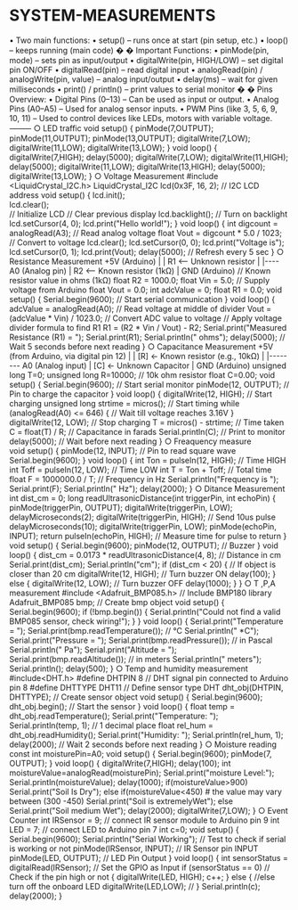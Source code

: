 # SYSTEM-MEASUREMENTS
• Two main functions: 
• setup() – runs once at start (pin setup, etc.) 
• loop() – keeps running (main code) 
�
�
 Important Functions: 
• pinMode(pin, mode) – sets pin as input/output 
• digitalWrite(pin, HIGH/LOW) – set digital pin ON/OFF 
• digitalRead(pin) – read digital input 
• analogRead(pin) / analogWrite(pin, value) – analog input/output 
• delay(ms) – wait for given milliseconds 
• print() / println() – print values to serial monitor 
�
�
 Pins Overview: 
• Digital Pins (0–13) – Can be used as input or output. 
• Analog Pins (A0–A5) – Used for analog sensor inputs. 
• PWM Pins (like 3, 5, 6, 9, 10, 11) – Used to control devices like LEDs, motors with 
variable voltage. 
⸻ 
○ LED traffic 
void setup() 
{ 
pinMode(7,OUTPUT); 
pinMode(11,OUTPUT); 
pinMode(13,OUTPUT); 
digitalWrite(7,LOW); 
digitalWrite(11,LOW); 
digitalWrite(13,LOW); 
} 
void loop() 
{ 
digitalWrite(7,HIGH); 
delay(5000); 
digitalWrite(7,LOW); 
digitalWrite(11,HIGH); 
delay(5000); 
digitalWrite(11,LOW); 
digitalWrite(13,HIGH); 
delay(5000); 
digitalWrite(13,LOW); 
} 
○ Voltage Measurement 
#include <LiquidCrystal_I2C.h> 
LiquidCrystal_I2C lcd(0x3F, 16, 2); // I2C LCD address 
void setup() { 
lcd.init();         
lcd.clear();        
// Initialize LCD 
// Clear previous display 
lcd.backlight();    // Turn on backlight 
  lcd.setCursor(4, 0); 
  lcd.print("Hello world!"); 
} 
void loop() { 
  int digcount = analogRead(A3);           // Read analog voltage 
  float Vout = digcount * 5.0 / 1023;      // Convert to voltage 
  lcd.clear(); 
  lcd.setCursor(0, 0); 
  lcd.print("Voltage is"); 
  lcd.setCursor(0, 1); 
  lcd.print(Vout); 
  delay(5000);                             // Refresh every 5 sec 
} 
○ Resistance Measurement 
         +5V (Arduino) 
            | 
            | 
           R1   <-- Unknown resistor 
            | 
            |---- A0 (Analog pin) 
            | 
           R2   <-- Known resistor (1kΩ) 
            | 
           GND (Arduino) 
// Known resistor value in ohms (1kΩ) 
float R2 = 1000.0; 
float Vin = 5.0;  // Supply voltage from Arduino 
float Vout = 0.0; 
int adcValue = 0; 
float R1 = 0.0; 
void setup() { 
  Serial.begin(9600);       // Start serial communication 
} 
void loop() { 
  adcValue = analogRead(A0);               // Read voltage at middle of divider 
  Vout = (adcValue * Vin) / 1023.0;        // Convert ADC value to voltage 
  // Apply voltage divider formula to find R1 
  R1 = (R2 * Vin / Vout) - R2; 
  Serial.print("Measured Resistance (R1) = "); 
  Serial.print(R1); 
  Serial.println(" ohms"); 
  delay(5000);   // Wait 5 seconds before next reading 
} 
○ Capacitance Measurement 
                 +5V (from Arduino, via digital pin 12) 
                   | 
                   | 
                  [R]  ← Known resistor (e.g., 10kΩ) 
                   | 
                   |-------- A0 (Analog input) 
                   | 
                  [C]  ← Unknown Capacitor 
                   | 
                 GND (Arduino) 
unsigned long T=0; 
unsigned long R=10000;   // 10k ohm resistor 
float C=0.00; 
void setup() { 
  Serial.begin(9600);     // Start serial monitor 
  pinMode(12, OUTPUT);    // Pin to charge the capacitor 
} 
void loop() { 
  digitalWrite(12, HIGH);          // Start charging 
  unsigned long strtime = micros(); // Start timing 
  while (analogRead(A0) <= 646) {   // Wait till voltage reaches 3.16V 
  } 
  digitalWrite(12, LOW);           // Stop charging 
  T = micros() - strtime;          // Time taken 
  C = float(T) / R;                // Capacitance in farads 
  Serial.println(C);               // Print to monitor 
  delay(5000);                     // Wait before next reading 
} 
○ Freaquency measure  
void setup() { 
  pinMode(12, INPUT);         // Pin to read square wave 
  Serial.begin(9600); 
} 
void loop() { 
  int Ton = pulseIn(12, HIGH);   // Time HIGH 
  int Toff = pulseIn(12, LOW);   // Time LOW 
  int T = Ton + Toff;            // Total time 
  float F = 1000000.0 / T;       // Frequency in Hz 
  Serial.println("Frequency is "); 
  Serial.print(F); 
  Serial.println("   Hz"); 
  delay(2000); 
} 
○ Ditance Measurement 
int dist_cm = 0; 
long readUltrasonicDistance(int triggerPin, int echoPin) { 
  pinMode(triggerPin, OUTPUT); 
  digitalWrite(triggerPin, LOW); 
  delayMicroseconds(2); 
  digitalWrite(triggerPin, HIGH);  // Send 10us pulse 
  delayMicroseconds(10); 
  digitalWrite(triggerPin, LOW); 
  pinMode(echoPin, INPUT); 
  return pulseIn(echoPin, HIGH);   // Measure time for pulse to return 
} 
void setup() { 
  Serial.begin(9600); 
  pinMode(12, OUTPUT); // Buzzer 
} 
void loop() { 
  dist_cm = 0.0173 * readUltrasonicDistance(4, 8); // Distance in cm 
  Serial.print(dist_cm); 
  Serial.println("cm"); 
  if (dist_cm < 20) {             // If object is closer than 20 cm 
    digitalWrite(12, HIGH);       // Turn buzzer ON 
    delay(100); 
  } else { 
    digitalWrite(12, LOW);        // Turn buzzer OFF 
    delay(1000); 
  } 
} 
○ T ,P,A measurement 
#include <Adafruit_BMP085.h>        // Include BMP180 library 
Adafruit_BMP085 bmp;                // Create bmp object 
void setup() { 
  Serial.begin(9600); 
  if (!bmp.begin()) { 
    Serial.println("Could not find a valid BMP085 sensor, check wiring!"); 
  } 
} 
void loop() { 
  Serial.print("Temperature = "); 
  Serial.print(bmp.readTemperature());     // °C 
  Serial.println(" *C"); 
  Serial.print("Pressure = "); 
  Serial.print(bmp.readPressure());        // in Pascal 
  Serial.println(" Pa"); 
  Serial.print("Altitude = "); 
  Serial.print(bmp.readAltitude());        // in meters 
  Serial.println(" meters"); 
  Serial.println(); 
  delay(500); 
} 
○ Temp and humidity measurement 
#include<DHT.h> 
#define DHTPIN 8          // DHT signal pin connected to Arduino pin 8 
#define DHTTYPE DHT11     // Define sensor type 
DHT dht_obj(DHTPIN, DHTTYPE); // Create sensor object 
void setup() { 
  Serial.begin(9600); 
  dht_obj.begin();            // Start the sensor 
} 
void loop() { 
  float temp = dht_obj.readTemperature(); 
  Serial.print("Temperature: "); 
  Serial.println(temp, 1);    // 1 decimal place 
  float rel_hum = dht_obj.readHumidity(); 
  Serial.print("Humidity: "); 
  Serial.println(rel_hum, 1); 
  delay(2000);                // Wait 2 seconds before next reading 
} 
○ Moisture reading 
const int moisturePin=A0; 
void setup() 
{ 
  Serial.begin(9600); 
  pinMode(7, OUTPUT); 
} 
void loop() 
{ 
  digitalWrite(7,HIGH); 
  delay(100); 
  int moistureValue=analogRead(moisturePin); 
  Serial.print("moisture Level:"); 
  Serial.println(moistureValue); 
  delay(1000); 
  if(moistureValue>900) 
    Serial.print("Soil Is Dry"); 
  else if(moistureValue<450) # the value may vary between (300 -450) 
    Serial.print("Soil is extremelyWet"); 
  else 
Serial.print("Soil medium Wet”); 
 delay(2000); 
digitalWrite(7,LOW); 
} 
○ Event Counter 
int IRSensor = 9; // connect IR sensor module to Arduino pin 9 
int LED = 7; // connect LED to Arduino pin 7 
int c=0; 
  void setup() 
  { 
  Serial.begin(9600); 
  Serial.println("Serial Working"); // Test to check if serial is working or not 
  pinMode(IRSensor, INPUT); // IR Sensor pin INPUT 
  pinMode(LED, OUTPUT); // LED Pin Output 
} 
void loop() 
{ 
   int sensorStatus = digitalRead(IRSensor); // Set the GPIO as Input 
    if (sensorStatus == 0) // Check if the pin high or not 
  { 
    digitalWrite(LED, HIGH); 
    c++; 
   } 
  else 
   { 
    //else turn off the onboard LED 
    digitalWrite(LED,LOW); // 
     } 
    Serial.println(c); 
  delay(2000); 
} 
 
